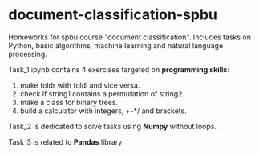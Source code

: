 # document-classification-spbu
Homeworks for spbu course "document classification". Includes tasks on Python, basic algorithms, machine learning and natural language processing.

Task_1.ipynb contains 4 exercises targeted on **programming skills**:
   1. make foldr with foldl and vice versa.
   1. check if string1 contains a permutation of string2.
   1. make a class for binary trees.
   1. build a calculator with integers, +-*/ and brackets.

Task_2 is dedicated to solve tasks using **Numpy** without loops.

Task_3 is related to **Pandas** library
